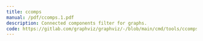 ```yaml
---
title: ccomps
manual: /pdf/ccomps.1.pdf
description: Connected components filter for graphs.
code: https://gitlab.com/graphviz/graphviz/-/blob/main/cmd/tools/ccomps.c
---
```

